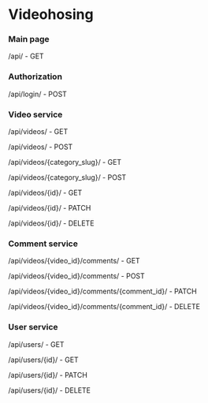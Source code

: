 # Videohosing

### Main page

/api/ - GET

### Authorization

/api/login/ - POST

### Video service

/api/videos/ - GET 

/api/videos/ - POST

/api/videos/{category_slug}/ - GET

/api/videos/{category_slug}/ - POST

/api/videos/{id}/ - GET

/api/videos/{id}/ - PATCH

/api/videos/{id}/ - DELETE

### Comment service

/api/videos/{video_id}/comments/ - GET

/api/videos/{video_id}/comments/ - POST

/api/videos/{video_id}/comments/{comment_id}/ - PATCH

/api/videos/{video_id}/comments/{comment_id}/ - DELETE

### User service

/api/users/ - GET

/api/users/{id}/ - GET

/api/users/{id}/ - PATCH

/api/users/{id}/ - DELETE
